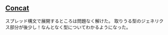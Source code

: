 ## [Concat](https://github.com/type-challenges/type-challenges/blob/main/questions/00533-easy-concat/README.ja.md)

スプレッド構文で展開するところは問題なく解けた。
取りうる型のジェネリクス部分が後少し！なんとなく型についてわかるようになった。
